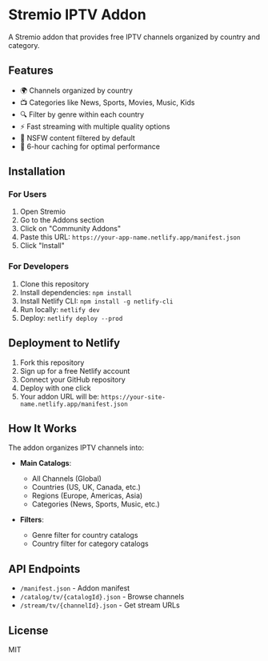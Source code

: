 # Stremio IPTV Addon

A Stremio addon that provides free IPTV channels organized by country and category.

## Features

- 🌍 Channels organized by country
- 📺 Categories like News, Sports, Movies, Music, Kids
- 🔍 Filter by genre within each country
- ⚡ Fast streaming with multiple quality options
- 🚫 NSFW content filtered by default
- 💾 6-hour caching for optimal performance

## Installation

### For Users

1. Open Stremio
2. Go to the Addons section
3. Click on "Community Addons"
4. Paste this URL: `https://your-app-name.netlify.app/manifest.json`
5. Click "Install"

### For Developers

1. Clone this repository
2. Install dependencies: `npm install`
3. Install Netlify CLI: `npm install -g netlify-cli`
4. Run locally: `netlify dev`
5. Deploy: `netlify deploy --prod`

## Deployment to Netlify

1. Fork this repository
2. Sign up for a free Netlify account
3. Connect your GitHub repository
4. Deploy with one click
5. Your addon URL will be: `https://your-site-name.netlify.app/manifest.json`

## How It Works

The addon organizes IPTV channels into:

- **Main Catalogs**: 
  - All Channels (Global)
  - Countries (US, UK, Canada, etc.)
  - Regions (Europe, Americas, Asia)
  - Categories (News, Sports, Music, etc.)

- **Filters**:
  - Genre filter for country catalogs
  - Country filter for category catalogs

## API Endpoints

- `/manifest.json` - Addon manifest
- `/catalog/tv/{catalogId}.json` - Browse channels
- `/stream/tv/{channelId}.json` - Get stream URLs

## License

MIT